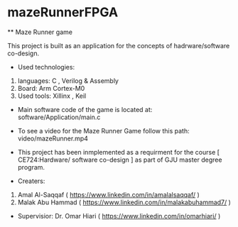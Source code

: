 # mazeRunnerFPGA
** Maze Runner game 

This project is built as an application for the concepts of hadrware/software co-design.

* Used technologies:
1. languages: C , Verilog & Assembly
2. Board: Arm Cortex-M0
3. Used tools: Xillinx  , Keil

* Main software code of the game is located at:
software/Application/main.c

* To see a video for the Maze Runner Game follow this path:
video/mazeRunner.mp4

* This project has been inmplemented as a requirment for the course [ CE724:Hardware/ software co-design ] as part of GJU master degree program.

* Creaters: 
 1. Amal Al-Saqqaf ( https://www.linkedin.com/in/amalalsaqqaf/ )
 2. Malak Abu Hammad ( https://www.linkedin.com/in/malakabuhammad7/ )
 
 * Supervisior: 
 Dr. Omar Hiari ( https://www.linkedin.com/in/omarhiari/ )
 

